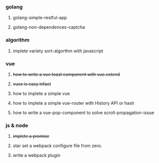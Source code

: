 ### golang

1. golang-simple-restful-app

1. golang-non-dependences-captcha 

### algorithm

1. implete variety sort-algorthm with javascript

### vue

1. <del> how to write a vue toast component with vue.extend </del>

1. <del> vuex is easy infact </del>

1. how to implete a simple vue

1. how to implete a simple vue-router with History API or hash

1. how to write a vue-pop-component to solve scroll-propagation-issue

### js & node

1. <del> implete a promise </del>

1. star set a webpack configure file from zero.

1. write a webpack plugin